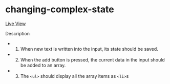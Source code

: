 # changing-complex-state

[Live View](https://kerwindows.github.io/react-ES6-spread-operator/)

Description

- 1. When new text is written into the input, its state should be saved.
- 2. When the add button is pressed, the current data in the input should be added to an array.
- 3. The `<ul>` should display all the array items as `<li>`s
